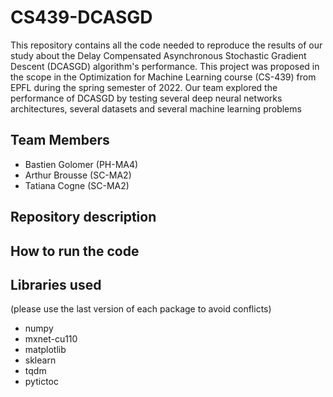# CS439-DCASGD
This repository contains all the code needed to reproduce the results of our study about the Delay Compensated Asynchronous Stochastic Gradient Descent (DCASGD) algorithm's performance. This project was proposed in the scope in the Optimization for Machine Learning course (CS-439) from EPFL during the spring semester of 2022. Our team explored the performance of DCASGD by testing several deep neural networks architectures, several datasets and several machine learning problems

## Team Members
- Bastien Golomer (PH-MA4)
- Arthur Brousse (SC-MA2)
- Tatiana Cogne (SC-MA2)

## Repository description


## How to run the code 


## Libraries used
 (please use the last version of each package to avoid conflicts)
- numpy 
- mxnet-cu110
- matplotlib
- sklearn
- tqdm
- pytictoc
